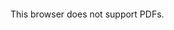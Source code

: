 <object data="https://github.com/dcxSt/project-euler/blob/master/problem%20153%20gaussian%20integers/Project_Euler_Problem_153___Gaussian_Integers.pdf" type="application/pdf" width="700px" height="700px">
    <embed src="https://github.com/dcxSt/project-euler/blob/master/problem%20153%20gaussian%20integers/Project_Euler_Problem_153___Gaussian_Integers.pdf">
        <p>This browser does not support PDFs.</p>
    </embed>
</object>
